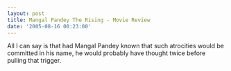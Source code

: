 ```yaml
---
layout: post
title: Mangal Pandey The Rising - Movie Review
date: '2005-08-16 00:23:00'
---
```


All I can say is that had Mangal Pandey known that such atrocities would be committed in his name, he would probably have thought twice before pulling that trigger.
